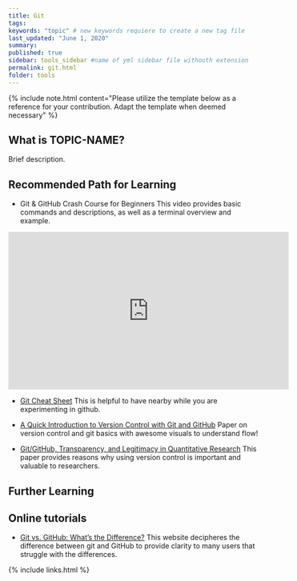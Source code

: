 ```yaml
---
title: Git
tags:
keywords: "topic" # new keywords requiere to create a new tag file
last_updated: "June 1, 2020"
summary: 
published: true
sidebar: tools_sidebar #name of yml sidebar file withouth extension
permalink: git.html
folder: tools
---
```



{% include note.html content="Please utilize the template below as a reference for your contribution. Adapt the template when deemed necessary" %}

## What is TOPIC-NAME?

Brief description.


## Recommended Path for Learning

* Git & GitHub Crash Course for Beginners
This video provides basic commands and descriptions, as well as a terminal overview and example.
<iframe width="560" height="315" src="https://www.youtube-nocookie.com/embed/SWYqp7iY_Tc" frameborder="0" allow="accelerometer; autoplay; clipboard-write; encrypted-media; gyroscope; picture-in-picture" allowfullscreen></iframe>

* [Git Cheat Sheet](https://education.github.com/git-cheat-sheet-education.pdf) This is helpful to have nearby while you are experimenting in github.

* [A Quick Introduction to Version Control with Git and GitHub](https://www.ncbi.nlm.nih.gov/pmc/articles/PMC4718703/pdf/pcbi.1004668.pdf) Paper on version control and git basics with awesome visuals to understand flow!

* [Git/GitHub, Transparency, and Legitimacy in Quantitative Research](http://zmjones.com/static/papers/git.pdf) This paper provides reasons why using version control is important and valuable to researchers.

## Further Learning

## Online tutorials

* [Git vs. GitHub: What’s the Difference?](https://blog.devmountain.com/git-vs-github-whats-the-difference/) This website decipheres the difference between git and GitHub to provide clarity to many users that struggle with the differences.


{% include links.html %}
